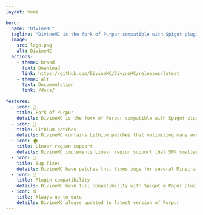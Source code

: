 ```yaml
---
layout: home

hero:
  name: "DivineMC"
  tagline: "DivineMC is the fork of Purpur compatible with Spigot plugins, offering the best performance for your server."
  image:
    src: logo.png
    alt: DivineMC
  actions:
    - theme: brand
      text: Download
      link: https://github.com/DivineMC/DivineMC/releases/latest
    - theme: alt
      text: Documentation
      link: /docs/

features:
  - icon: 🍴
    title: Fork of Purpur
    details: DivineMC is the fork of Purpur compatible with Spigot plugins, offering the best performance for your server.
  - icon: 📰
    title: Lithium patches
    details: DivineMC contains Lithium patches that optimizing many areas in game.
  - icon: 🏠
    title: Linear region support
    details: DivineMC implements Linear region support that 50% smaller than Anvil.
  - icon: 🐛
    title: Bug fixes
    details: DivineMC have patches that fixes bugs for several Minecraft issues.
  - icon: 🔌
    title: Plugin compatibility
    details: DivineMC have full compatibility with Spigot & Paper plugins.
  - icon: 🔃
    title: Always up-to date
    details: DivineMC always updated to latest version of Purpur
---
```


<style>
:root {
  --vp-home-hero-name-color: transparent;
  --vp-home-hero-name-background: -webkit-linear-gradient(120deg, #ffa38a 30%, #310085);

  --vp-home-hero-image-background-image: linear-gradient(-45deg, #ffa38a 50%, #310085 50%);
  --vp-home-hero-image-filter: blur(40px);
}

@media (min-width: 640px) {
  :root {
    --vp-home-hero-image-filter: blur(56px);
  }
}

@media (min-width: 960px) {
  :root {
    --vp-home-hero-image-filter: blur(72px);
  }
}
</style>
